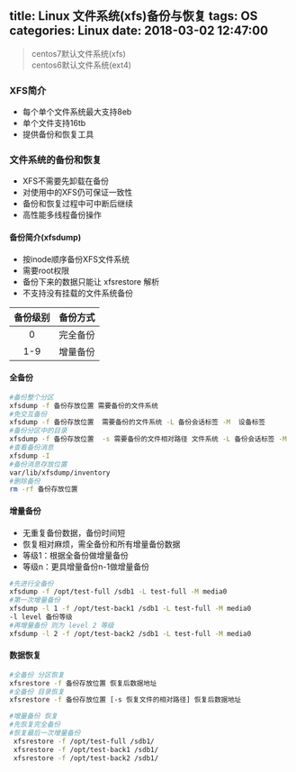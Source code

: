 title: Linux 文件系统(xfs)备份与恢复
tags: OS
categories: Linux
date: 2018-03-02 12:47:00
---
>centos7默认文件系统(xfs)  
centos6默认文件系统(ext4)

### XFS简介
* 每个单个文件系统最大支持8eb  
* 单个文件支持16tb  
* 提供备份和恢复工具
<!-- more -->
### 文件系统的备份和恢复
* XFS不需要先卸载在备份  
* 对使用中的XFS仍可保证一致性
* 备份和恢复过程中可中断后继续
* 高性能多线程备份操作

#### 备份简介(xfsdump)
* 按inode顺序备份XFS文件系统
* 需要root权限
* 备份下来的数据只能让 xfsrestore 解析
* 不支持没有挂载的文件系统备份

| 备份级别 | 备份方式 |
| :---:   | :-------: |
| 0     |   完全备份    |
| 1-9   |   增量备份    |

#### 全备份
```bash
#备份整个分区
xfsdump -f 备份存放位置 需要备份的文件系统
#免交互备份
xfsdump -f 备份存放位置  需要备份的文件系统 -L 备份会话标签 -M  设备标签
#备份分区中的目录
xfsdump -f 备份存放位置  -s 需要备份的文件相对路径 文件系统 -L 备份会话标签 -M  设备标签
#查看备份消息
xfsdump -I
#备份消息存放位置
var/lib/xfsdump/inventory
#删除备份
rm -rf 备份存放位置
```
#### 增量备份
* 无重复备份数据，备份时间短
* 恢复相对麻烦，需全备份和所有增量备份数据
* 等级1：根据全备份做增量备份
* 等级n：更具增量备份n-1做增量备份

```bash
#先进行全备份
xfsdump -f /opt/test-full /sdb1 -L test-full -M media0
#第一次增量备份
xfsdump -l 1 -f /opt/test-back1 /sdb1 -L test-full -M media0
-l level 备份等级
#再增量备份 则为 level 2 等级
xfsdump -l 2 -f /opt/test-back2 /sdb1 -L test-full -M media0
```
#### 数据恢复
```bash
#全备份 分区恢复
xfsrestore -f 备份存放位置 恢复后数据地址
#全备份 目录恢复
xfsrestore -f 备份存放位置 [-s 恢复文件的相对路径] 恢复后数据地址

#增量备份 恢复
#先恢复完全备份
#恢复最后一次增量备份
 xfsrestore -f /opt/test-full /sdb1/
 xfsrestore -f /opt/test-back1 /sdb1/   
 xfsrestore -f /opt/test-back2 /sdb1/
```

